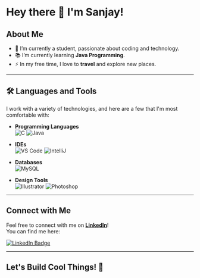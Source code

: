 # Hey there 👋 I'm Sanjay!

## About Me

- 🔭 I’m currently a student, passionate about coding and technology.  
- 📚 I’m currently learning **Java Programming**.  
- ⚡ In my free time, I love to **travel** and explore new places.

---

## 🛠️ Languages and Tools

I work with a variety of technologies, and here are a few that I'm most comfortable with:

- **Programming Languages**  
  ![C](https://cdn.jsdelivr.net/gh/devicons/devicon/icons/c/c-original.svg) ![Java](https://cdn.jsdelivr.net/gh/devicons/devicon/icons/java/java-original.svg)

- **IDEs**  
  ![VS Code](https://cdn.jsdelivr.net/gh/devicons/devicon/icons/vscode/vscode-original.svg) ![IntelliJ](https://cdn.jsdelivr.net/gh/devicons/devicon/icons/intellij/intellij-original.svg)

- **Databases**  
  ![MySQL](https://cdn.jsdelivr.net/gh/devicons/devicon/icons/mysql/mysql-original.svg)

- **Design Tools**  
  ![Illustrator](https://cdn.jsdelivr.net/gh/devicons/devicon/icons/illustrator/illustrator-plain.svg) ![Photoshop](https://cdn.jsdelivr.net/gh/devicons/devicon/icons/photoshop/photoshop-plain.svg)

---

## Connect with Me

Feel free to connect with me on **[LinkedIn](https://www.linkedin.com/in/sanjay-ragavan/)**!  
You can find me here:

[![LinkedIn Badge](https://img.shields.io/static/v1?message=LinkedIn&logo=linkedin&label=&color=0077B5&logoColor=white&labelColor=&style=for-the-badge)](https://www.linkedin.com/in/sanjay-ragavan/)

---

## Let's Build Cool Things! 🚀
